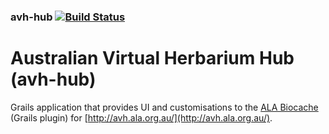 ### avh-hub   [![Build Status](https://travis-ci.org/AtlasOfLivingAustralia/avh-hub.svg?branch=master)](https://travis-ci.org/AtlasOfLivingAustralia/avh-hub)
Australian Virtual Herbarium Hub (avh-hub)
=======

Grails application that provides UI and customisations to the [ALA Biocache](https://github.com/AtlasOfLivingAustralia/biocache-hubs)
(Grails plugin) for [http://avh.ala.org.au/](http://avh.ala.org.au/).
